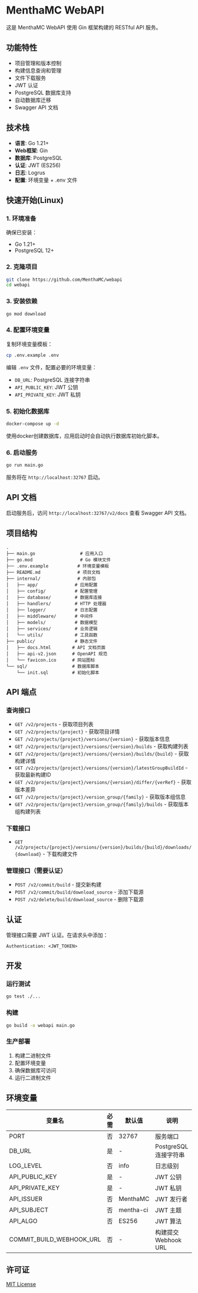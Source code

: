 # MenthaMC WebAPI
这是 MenthaMC WebAPI 使用 Gin 框架构建的 RESTful API 服务。

## 功能特性

- 项目管理和版本控制
- 构建信息查询和管理
- 文件下载服务
- JWT 认证
- PostgreSQL 数据库支持
- 自动数据库迁移
- Swagger API 文档

## 技术栈

- **语言**: Go 1.21+
- **Web框架**: Gin
- **数据库**: PostgreSQL
- **认证**: JWT (ES256)
- **日志**: Logrus
- **配置**: 环境变量 + .env 文件

## 快速开始(Linux)

### 1. 环境准备

确保已安装：
- Go 1.21+
- PostgreSQL 12+

### 2. 克隆项目

```bash
git clone https://github.com/MenthaMC/webapi
cd webapi
```

### 3. 安装依赖

```bash
go mod download
```

### 4. 配置环境变量

复制环境变量模板：
```bash
cp .env.example .env
```

编辑 `.env` 文件，配置必要的环境变量：
- `DB_URL`: PostgreSQL 连接字符串
- `API_PUBLIC_KEY`: JWT 公钥
- `API_PRIVATE_KEY`: JWT 私钥

### 5. 初始化数据库
```bash
docker-compose up -d
```
使用docker创建数据库，应用启动时会自动执行数据库初始化脚本。

### 6. 启动服务

```bash
go run main.go
```

服务将在 `http://localhost:32767` 启动。

## API 文档

启动服务后，访问 `http://localhost:32767/v2/docs` 查看 Swagger API 文档。

## 项目结构

```
.
├── main.go                 # 应用入口
├── go.mod                  # Go 模块文件
├── .env.example           # 环境变量模板
├── README.md              # 项目文档
├── internal/              # 内部包
│   ├── app/              # 应用配置
│   ├── config/           # 配置管理
│   ├── database/         # 数据库连接
│   ├── handlers/         # HTTP 处理器
│   ├── logger/           # 日志配置
│   ├── middleware/       # 中间件
│   ├── models/           # 数据模型
│   ├── services/         # 业务逻辑
│   └── utils/            # 工具函数
├── public/               # 静态文件
│   ├── docs.html        # API 文档页面
│   ├── api-v2.json      # OpenAPI 规范
│   └── favicon.ico      # 网站图标
└── sql/                 # 数据库脚本
    └── init.sql         # 初始化脚本
```

## API 端点

### 查询接口

- `GET /v2/projects` - 获取项目列表
- `GET /v2/projects/{project}` - 获取项目详情
- `GET /v2/projects/{project}/versions/{version}` - 获取版本信息
- `GET /v2/projects/{project}/versions/{version}/builds` - 获取构建列表
- `GET /v2/projects/{project}/versions/{version}/builds/{build}` - 获取构建详情
- `GET /v2/projects/{project}/versions/{version}/latestGroupBuildId` - 获取最新构建ID
- `GET /v2/projects/{project}/versions/{version}/differ/{verRef}` - 获取版本差异
- `GET /v2/projects/{project}/version_group/{family}` - 获取版本组信息
- `GET /v2/projects/{project}/version_group/{family}/builds` - 获取版本组构建列表

### 下载接口

- `GET /v2/projects/{project}/versions/{version}/builds/{build}/downloads/{download}` - 下载构建文件

### 管理接口（需要认证）

- `POST /v2/commit/build` - 提交新构建
- `POST /v2/commit/build/download_source` - 添加下载源
- `POST /v2/delete/build/download_source` - 删除下载源

## 认证

管理接口需要 JWT 认证。在请求头中添加：
```
Authentication: <JWT_TOKEN>
```

## 开发

### 运行测试

```bash
go test ./...
```

### 构建

```bash
go build -o webapi main.go
```

### 生产部署

1. 构建二进制文件
2. 配置环境变量
3. 确保数据库可访问
4. 运行二进制文件

## 环境变量

| 变量名 | 必需 | 默认值 | 说明 |
|--------|------|--------|------|
| PORT | 否 | 32767 | 服务端口 |
| DB_URL | 是 | - | PostgreSQL 连接字符串 |
| LOG_LEVEL | 否 | info | 日志级别 |
| API_PUBLIC_KEY | 是 | - | JWT 公钥 |
| API_PRIVATE_KEY | 是 | - | JWT 私钥 |
| API_ISSUER | 否 | MenthaMC | JWT 发行者 |
| API_SUBJECT | 否 | mentha-ci | JWT 主题 |
| API_ALGO | 否 | ES256 | JWT 算法 |
| COMMIT_BUILD_WEBHOOK_URL | 否 | - | 构建提交 Webhook URL |

## 许可证

[MIT License](./LICENSE)
